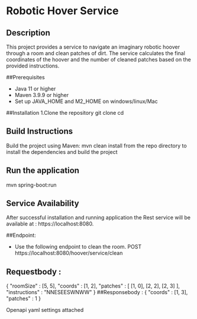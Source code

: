 # Robotic Hover Service

## Description
This project provides a service to navigate an imaginary robotic hoover through a room and clean patches of dirt.
The service calculates the final coordinates of the hoover and the number of cleaned patches based on the provided instructions.

##Prerequisites
- Java 11 or higher
- Maven 3.9.9 or higher
- Set up JAVA_HOME and M2_HOME on windows/linux/Mac

##Installation
1.Clone the repository
git clone <repository url>
cd <repository-directory>


## Build Instructions
Build the project using Maven: mvn clean install from the repo directory to install the dependencies and build the project

## Run the application
mvn spring-boot:run

## Service Availability
After successful installation and  running application the Rest service will be available at : https://localhost:8080.


##Endpoint:
- Use the following endpoint to clean the room.
 POST https://localhost:8080/hoover/service/clean

## Requestbody :
 {
  "roomSize" : [5, 5],
  "coords" : [1, 2],
  "patches" : [
    [1, 0],
    [2, 2],
    [2, 3]
  ],
  "instructions" : "NNESEESWNWW"
}
##Responsebody : 
{
  "coords" : [1, 3],
  "patches" : 1
}

Openapi yaml settings attached 
